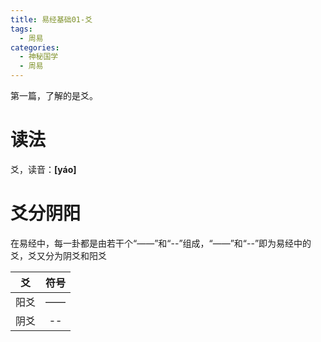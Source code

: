 ```yaml
---
title: 易经基础01-爻
tags:
  - 周易
categories:
  - 神秘国学
  - 周易
---
```


第一篇，了解的是爻。

<!-- more -->

# 读法

爻，读音：**[yáo]**

# 爻分阴阳

在易经中，每一卦都是由若干个“——”和“--”组成，“——”和“--”即为易经中的爻，爻又分为阴爻和阳爻

|爻|符号|
|:--:|:--:|
|阳爻|——|
|阴爻|--|

